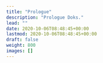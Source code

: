 ```yaml
---
title: "Prologue"
description: "Prologue Doks."
lead: ""
date: 2020-10-06T08:48:45+00:00
lastmod: 2020-10-06T08:48:45+00:00
draft: false
weight: 800
images: []
---
```

